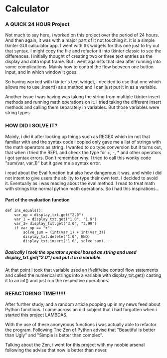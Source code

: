 # Calculator
### A QUICK 24 HOUR Project
Not much to say here, i worked on this project over the period of 24 hours. And then again, it was with a major part of it not touching it. It is a simple tkinter GUI calculator app. I went with ttk widgets for this one just to try out that syntax. I might copy the file and refactor it into tkinter classic to see the differences. I initially thought of creating two or three text entries as the display and data input frame. But i went againsts that idea after running into some complications. Mainly how to control the flow between one button input, and in which window it goes. 

So having worked with tkinter's text widget, i decided to use that one which allows me to use .insert() as a method and i can just put it in as a variable. 

Another issue i was having was taking the string from multiple tkinter insert methods and running math operations on it. I tried taking the different insert methods and calling them separately in variables. But those variables were string types. 

### HOW DID I SOLVE IT?
Mainly, i did it after looking up things such as REGEX which im not that familiar with and the syntax code i copied only gave me a list of strings with the math operators as string. I wanted to do type conversion but it turns out, that when i tried the REPL and check the type for +, -, * and other operators i got syntax errors. Don't remember why. I tried to call this wonky code "sum(var, var_1)" but it gave me a syntax error. 

i read about the Eval function but also how dangerous it was, and while i did not intent to give users the ability to type their own text. I decided to avoid it. Eventually as i was reading about the eval method. I read to treat math with strings like normal python math operations. So i had this inspirations...

#### Part of the evaluation function 

    def ins_equals():
        var_op = display_txt.get("2.0")
        var_1 = display_txt.get("1.0", "1.9")
        var_3= display_txt.get("3.0", "3.99")
        if var_op == "+":
            solve_sum = (int(var_1) + int(var_3))
            display_txt.delete("1.0", END)
            display_txt.insert("1.0", solve_sum)...
##### Basically i took the operator symbol based as string and used display_txt.get("2.0") and put it in a variable. 
At that point i took that variable used an if/elif/else control flow statements and called the numerical strings into a variable with display_txt.get() casting it to an int() and just run the respective operations. 

### REFACTORING TIME!!!!!! 
After further study, and a random article popping up in my news feed about Python functions. I came across an old subject that i had forgotten when i started this project LAMBDAS. 

With the use of these anonymous functions i was actually able to refactor the program. Following The Zen of Python advise that "Beautiful is better than Ugly" and "Simple is better than complex". 

Talking about the Zen, i went for this project with my noobie arsenal following the advise that now is better than never. 




